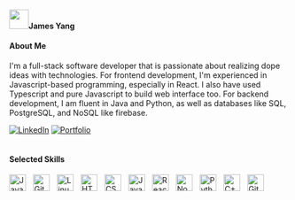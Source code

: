 <h4><img src="https://raw.githubusercontent.com/MartinHeinz/MartinHeinz/master/wave.gif" width="35px">James Yang</h4>
<h4>About Me</h4>
<p>I'm a full-stack software developer that is passionate about realizing dope ideas with technologies. 
For frontend development, I'm experienced in Javascript-based programming, especially in React. I also have used 
Typescript and pure Javascript to build web interface too. For backend development, I am fluent in Java and Python, 
as well as databases like SQL, PostgreSQL, and NoSQL like firebase.<p/>
<div align="left">
<a href="https://www.linkedin.com/in/james-yang-chialunyo/"><img src="https://img.shields.io/badge/-LinkedIn-F3F7FA?logo=&logoColor=0A66C2&style=for-the-badge&logoWidth=30" alt="LinkedIn"></a>
<a href="https://chialunyo.com/"><img src="https://img.shields.io/badge/-Portfolio-F3F7FA?logo=portfolio&logoColor=6364FF&style=for-the-badge&logoWidth=30" alt="Portfolio"></a>
</div>
<br/>

<h4>Selected Skills</h4>
<img align="left" alt="Java" width="30px" style="padding-right:10px;" src="https://cdn.jsdelivr.net/gh/devicons/devicon/icons/java/java-original.svg"/>
<img align="left" alt="Git" width="30px" style="padding-right:10px;" src="https://cdn.jsdelivr.net/gh/devicons/devicon/icons/git/git-original.svg" />
<img align="left" alt="Linux" width="30px" style="padding-right:10px;" src="https://cdn.jsdelivr.net/gh/devicons/devicon/icons/linux/linux-original.svg" />
<img align="left" alt="HTML" width="30px" style="padding-right:10px;" src="https://cdn.jsdelivr.net/gh/devicons/devicon/icons/html5/html5-plain.svg" />
<img align="left" alt="CSS" width="30px" style="padding-right:10px;" src="https://cdn.jsdelivr.net/gh/devicons/devicon/icons/css3/css3-plain.svg" />
<img align="left" alt="JavaScript" width="30px" style="padding-right:10px;" src="https://cdn.jsdelivr.net/gh/devicons/devicon/icons/javascript/javascript-plain.svg" />
<img align="left" alt="React" width="30px" style="padding-right:10px;" src="https://cdn.jsdelivr.net/gh/devicons/devicon/icons/react/react-original.svg" />
<img align="left" alt="NodeJS" width="30px" style="padding-right:10px;" src="https://cdn.jsdelivr.net/gh/devicons/devicon/icons/nodejs/nodejs-original.svg" />
<img align="left" alt="Python" width="30px" style="padding-right:10px;" src="https://cdn.jsdelivr.net/gh/devicons/devicon/icons/python/python-plain.svg" />
<img align="left" alt="C++" width="30px" style="padding-right:10px;" src="https://cdn.jsdelivr.net/gh/devicons/devicon/icons/cplusplus/cplusplus-line.svg" />
<img align="left" alt="GitHub" width="30px" style="padding-right:10px;" src="https://cdn.jsdelivr.net/gh/devicons/devicon/icons/github/github-original.svg" />



